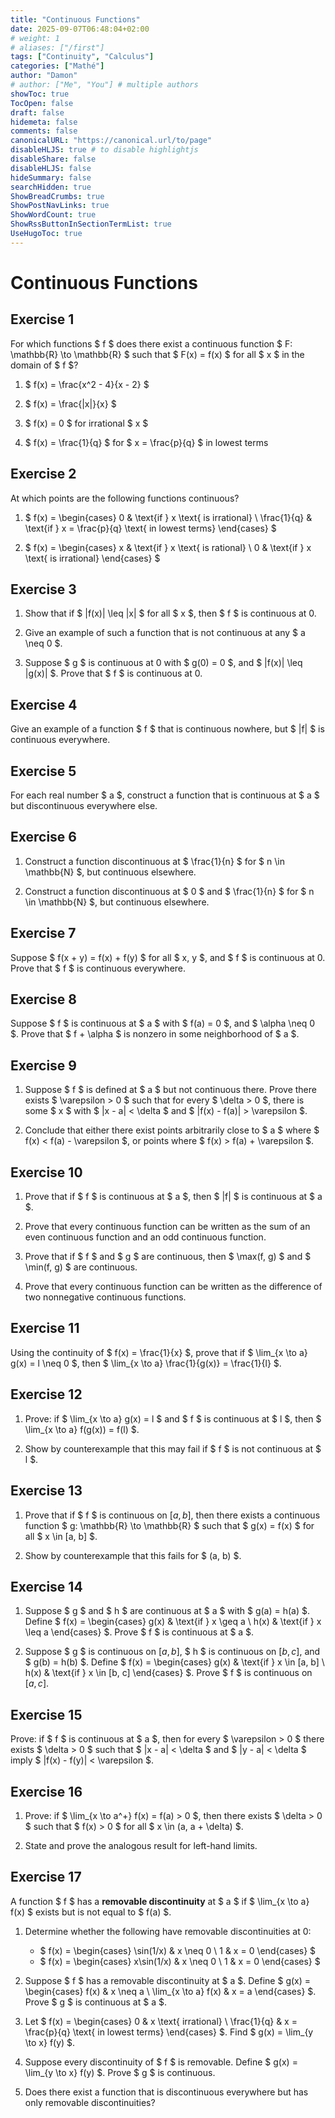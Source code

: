 ```yaml
---
title: "Continuous Functions"
date: 2025-09-07T06:48:04+02:00
# weight: 1
# aliases: ["/first"]
tags: ["Continuity", "Calculus"]
categories: ["Mathé"]
author: "Damon"
# author: ["Me", "You"] # multiple authors
showToc: true
TocOpen: false
draft: false
hidemeta: false
comments: false
canonicalURL: "https://canonical.url/to/page"
disableHLJS: true # to disable highlightjs
disableShare: false
disableHLJS: false
hideSummary: false
searchHidden: true
ShowBreadCrumbs: true
ShowPostNavLinks: true
ShowWordCount: true
ShowRssButtonInSectionTermList: true
UseHugoToc: true
---
```


# Continuous Functions

## Exercise 1

For which functions $ f $ does there exist a continuous function $ F: \mathbb{R} \to \mathbb{R} $ such that $ F(x) = f(x) $ for all $ x $ in the domain of $ f $?

1. $ f(x) = \frac{x^2 - 4}{x - 2} $

2. $ f(x) = \frac{|x|}{x} $

3. $ f(x) = 0 $ for irrational $ x $

4. $ f(x) = \frac{1}{q} $ for $ x = \frac{p}{q} $ in lowest terms

## Exercise 2

At which points are the following functions continuous?

1. $ f(x) = \begin{cases} 0 & \text{if } x \text{ is irrational} \\ \frac{1}{q} & \text{if } x = \frac{p}{q} \text{ in lowest terms} \end{cases} $

2. $ f(x) = \begin{cases} x & \text{if } x \text{ is rational} \\ 0 & \text{if } x \text{ is irrational} \end{cases} $

## Exercise 3

1. Show that if $ |f(x)| \leq |x| $ for all $ x $, then $ f $ is continuous at 0.

2. Give an example of such a function that is not continuous at any $ a \neq 0 $.

3. Suppose $ g $ is continuous at 0 with $ g(0) = 0 $, and $ |f(x)| \leq |g(x)| $. Prove that $ f $ is continuous at 0.

## Exercise 4

Give an example of a function $ f $ that is continuous nowhere, but $ |f| $ is continuous everywhere.

## Exercise 5

For each real number $ a $, construct a function that is continuous at $ a $ but discontinuous everywhere else.

## Exercise 6

1. Construct a function discontinuous at $ \frac{1}{n} $ for $ n \in \mathbb{N} $, but continuous elsewhere.

2. Construct a function discontinuous at $ 0 $ and $ \frac{1}{n} $ for $ n \in \mathbb{N} $, but continuous elsewhere.

## Exercise 7

Suppose $ f(x + y) = f(x) + f(y) $ for all $ x, y $, and $ f $ is continuous at 0. Prove that $ f $ is continuous everywhere.

## Exercise 8

Suppose $ f $ is continuous at $ a $ with $ f(a) = 0 $, and $ \alpha \neq 0 $. Prove that $ f + \alpha $ is nonzero in some neighborhood of $ a $.

## Exercise 9

1. Suppose $ f $ is defined at $ a $ but not continuous there. Prove there exists $ \varepsilon > 0 $ such that for every $ \delta > 0 $, there is some $ x $ with $ |x - a| < \delta $ and $ |f(x) - f(a)| > \varepsilon $.

2. Conclude that either there exist points arbitrarily close to $ a $ where $ f(x) < f(a) - \varepsilon $, or points where $ f(x) > f(a) + \varepsilon $.

## Exercise 10

1. Prove that if $ f $ is continuous at $ a $, then $ |f| $ is continuous at $ a $.

2. Prove that every continuous function can be written as the sum of an even continuous function and an odd continuous function.

3. Prove that if $ f $ and $ g $ are continuous, then $ \max(f, g) $ and $ \min(f, g) $ are continuous.

4. Prove that every continuous function can be written as the difference of two nonnegative continuous functions.

## Exercise 11

Using the continuity of $ f(x) = \frac{1}{x} $, prove that if $ \lim_{x \to a} g(x) = l \neq 0 $, then $ \lim_{x \to a} \frac{1}{g(x)} = \frac{1}{l} $.

## Exercise 12

1. Prove: if $ \lim_{x \to a} g(x) = l $ and $ f $ is continuous at $ l $, then $ \lim_{x \to a} f(g(x)) = f(l) $.

2. Show by counterexample that this may fail if $ f $ is not continuous at $ l $.

## Exercise 13

1. Prove that if $ f $ is continuous on $[a, b]$, then there exists a continuous function $ g: \mathbb{R} \to \mathbb{R} $ such that $ g(x) = f(x) $ for all $ x \in [a, b] $.

2. Show by counterexample that this fails for $ (a, b) $.

## Exercise 14

1. Suppose $ g $ and $ h $ are continuous at $ a $ with $ g(a) = h(a) $. Define $ f(x) = \begin{cases} g(x) & \text{if } x \geq a \\ h(x) & \text{if } x \leq a \end{cases} $. Prove $ f $ is continuous at $ a $.

2. Suppose $ g $ is continuous on $[a, b]$, $ h $ is continuous on $[b, c]$, and $ g(b) = h(b) $. Define $ f(x) = \begin{cases} g(x) & \text{if } x \in [a, b] \\ h(x) & \text{if } x \in [b, c] \end{cases} $. Prove $ f $ is continuous on $[a, c]$.

## Exercise 15

Prove: if $ f $ is continuous at $ a $, then for every $ \varepsilon > 0 $ there exists $ \delta > 0 $ such that $ |x - a| < \delta $ and $ |y - a| < \delta $ imply $ |f(x) - f(y)| < \varepsilon $.

## Exercise 16

1. Prove: if $ \lim_{x \to a^+} f(x) = f(a) > 0 $, then there exists $ \delta > 0 $ such that $ f(x) > 0 $ for all $ x \in (a, a + \delta) $.

2. State and prove the analogous result for left-hand limits.

## Exercise 17

A function $ f $ has a **removable discontinuity** at $ a $ if $ \lim_{x \to a} f(x) $ exists but is not equal to $ f(a) $.

1. Determine whether the following have removable discontinuities at 0:
   - $ f(x) = \begin{cases} \sin(1/x) & x \neq 0 \\ 1 & x = 0 \end{cases} $
   - $ f(x) = \begin{cases} x\sin(1/x) & x \neq 0 \\ 1 & x = 0 \end{cases} $

2. Suppose $ f $ has a removable discontinuity at $ a $. Define $ g(x) = \begin{cases} f(x) & x \neq a \\ \lim_{x \to a} f(x) & x = a \end{cases} $. Prove $ g $ is continuous at $ a $.

3. Let $ f(x) = \begin{cases} 0 & x \text{ irrational} \\ \frac{1}{q} & x = \frac{p}{q} \text{ in lowest terms} \end{cases} $. Find $ g(x) = \lim_{y \to x} f(y) $.

4. Suppose every discontinuity of $ f $ is removable. Define $ g(x) = \lim_{y \to x} f(y) $. Prove $ g $ is continuous.

5. Does there exist a function that is discontinuous everywhere but has only removable discontinuities?